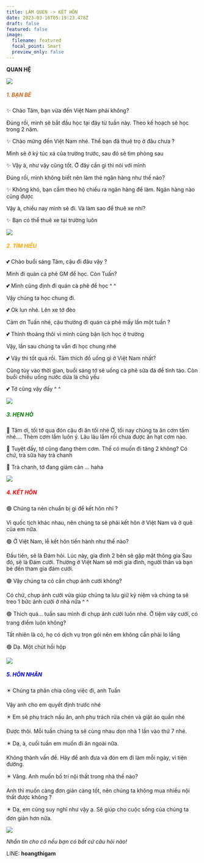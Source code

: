 ```yaml
---
title: LÀM QUEN -> KẾT HÔN
date: 2023-03-16T05:19:23.478Z
draft: false
featured: false
image:
  filename: featured
  focal_point: Smart
  preview_only: false
---
```

**QUAN HỆ**

![](10-su-that-tan-nhan-ve-tinh-yeu-du-ban-khong-muon-cung-phai-chap-nhan-tinh-yeu1-1504712177-width600height369.jpg)

<h5 style="color:chocolate;"> 1. BẠN BÈ</h5>

<p> ✨  Chào Tâm, bạn vừa đến Việt Nam phải không?</p>
Đúng rồi, mình sẽ bắt đầu học tại đây từ tuần này. Theo kế hoạch sẽ học trong 2 năm.
<p> ✨  Chào mừng đến Việt Nam nhé. Thế bạn đã thuê trọ ở đâu chưa ?</p>
Mình sẽ ở ký túc xá của trường trước, sau đó sẽ tìm phòng sau
<p> ✨ Vậy à, như vậy cũng tốt. Ở đây cần gì thì nói với mình</p>
Đúng rồi, mình không biết nên làm thẻ ngân hàng như thế nào?
<p> ✨ Không khó, bạn cầm theo hộ chiếu ra ngân hàng để làm. Ngân hàng nào cũng được</p>
Vậy à, chiều nay mình sẽ đi. Và làm sao để thuê xe nhỉ?
<p> ✨  Bạn có thể thuê xe tại trường luôn</p>

![](44090-scaled.jpg)

<h5 style="color:orange;">2. TÌM HIỂU</h5>

<p> 💕  Chào buổi sáng Tâm, cậu đi đâu vậy ?</p>
Mình đi quán cà phê GM để học. Còn Tuấn?
<p> 💕  Mình cũng định đi quán cà phê để học  ^ ^</p>
Vậy chúng ta học chung đi. 
<p> 💕  Ok lun nhé. Lên xe tớ đèo</p>
Cảm ơn Tuấn nhé, cậu thường đi quán cà phê mấy lần một tuần ?
<p> 💕  Thỉnh thoảng thôi vì mình cũng bận lịch học ở trường</p>
Vậy, lần sau chúng ta vẫn đi học chung nhé
<p> 💕 Vậy thì tốt quá rồi. Tâm thích đồ uống gì ở Việt Nam nhất?</p>
Cũng tùy vào thời gian, buổi sáng tớ sẽ uống cà phê sữa đá để tỉnh táo. Còn buổi chiều uống nước dừa là chủ yếu
<p> 💕  Tớ cũng vậy đấy  ^ ^</p>

![](hen-ho-da-nang-6.jpg)

<h5 style="color:green;">3. HẸN HÒ</h5>

<p> 💐  Tâm ơi, tối tớ qua đón cậu đi ăn tối nhé
Ờ, tối nay chúng ta ăn cơm tấm nhé…. Thèm cơm lắm luôn ý. Lâu lâu lắm rồi chưa được ăn hạt cơm nào. 
<p> 💐  Tuyệt đấy, tớ cũng đang thèm cơm. Thế có muốn đi tăng 2 không?
Có chứ, trà sữa hay trà chanh
<p> 💐  Trà chanh, tớ đang giảm cân … haha

![](800-500-15711677721471583394083-crop-15711678011981018379337.webp)

<h5 style="color:red;">4. KẾT HÔN</h5>

<p> 🟢  Chúng ta nên chuẩn bị gì để kết hôn nhỉ ?</p>
Vì quốc tịch khác nhau, nên chúng ta sẽ phải kết hôn ở Việt Nam và ở quê của em nữa. 
<p> 🟢  Ở Việt Nam, lễ kết hôn tiến hành như thế nào?</p>
Đầu tiên, sẽ là Đám hỏi. Lúc này, gia đình 2 bên sẽ gặp mặt thông gia
Sau đó, sẽ là Đám cưới. Thường ở Việt Nam sẽ mời gia đình, người thân và bạn bè đến tham gia đám cưới. 
<p> 🟢  Vậy chúng ta có cần chụp ảnh cưới không?</p>
Có chứ, chụp ảnh cưới vừa giúp chúng ta lưu giữ kỷ niệm và chúng ta sẽ treo 1 bức ảnh cưới ở nhà nữa  ^ ^
<p> 🟢  Thích quá… tuần sau mình đi chụp ảnh cưới luôn nhé. Ở tiệm váy cưới, có trang điểm luôn không?</p>
Tất nhiên là có, họ có dịch vụ trọn gói nên em không cần phải lo lắng
<p> 🟢  Dạ. Một chút hồi hộp</p>

![](ket-hon-la-gi-quy-dinh-moi-nhat-cua-phap-luat-ve-ket-hon-scaled.jpg)

<h5 style="color:blue;">5. HÔN NHÂN</h5>

<p> ✴️ Chúng ta phân chia công việc đi, anh Tuấn</p>
Vậy anh cho em quyết định trước nhé
<p> ✴️ Em sẽ phụ trách nấu ăn, anh phụ trách rửa chén và giặt áo quần nhé</p>
Được thôi. Mỗi tuần chúng ta sẽ cùng nhau dọn nhà 1 lần vào thứ 7 nhé. 
<p> ✴️ Dạ, à, cuối tuần em muốn đi ăn ngoài nữa.</p>
Không thành vấn đề. Hãy để anh đưa và đón em đi làm mỗi ngày, vì tiện đường.
<p> ✴️ Vâng. Anh muốn bố trí nội thất trong nhà thế nào?</p>
Anh thì muốn càng đơn giản càng tốt, nên chúng ta không mua nhiều nội thất được không ?
<p> ✴️ Dạ, em cũng suy nghĩ như vậy ạ. Sẽ giúp cho cuộc sống của chúng ta đơn giản hơn nữa. </p>

![](10-su-that-tan-nhan-ve-tinh-yeu-du-ban-khong-muon-cung-phai-chap-nhan-tinh-yeu3-1504712177-width600height372.jpg)

*Nhắn tin cho cô nếu bạn có bất cứ câu hỏi nào!*

LINE: **hoangthigam**